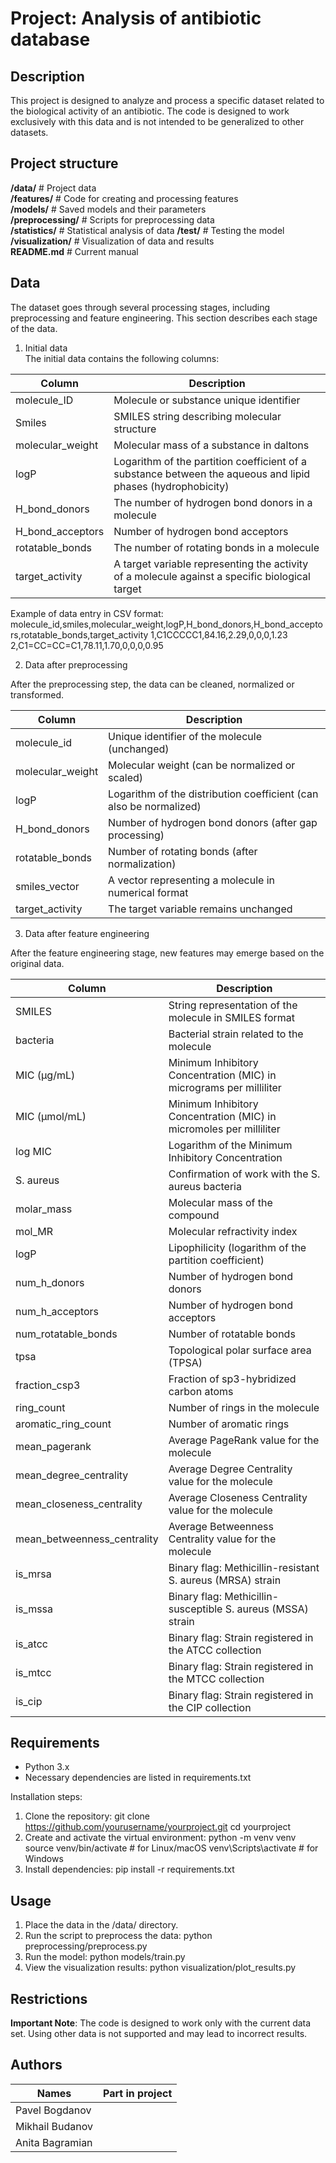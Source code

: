 # Project: Analysis of antibiotic database
## Description
This project is designed to analyze and process a specific dataset related to the biological activity of an antibiotic. The code is designed to work exclusively with this data and is not intended to be generalized to other datasets.
## Project structure
**/data/** # Project data  
**/features/** # Code for creating and processing features  
**/models/** # Saved models and their parameters  
**/preprocessing/** # Scripts for preprocessing data  
**/statistics/** # Statistical analysis of data
**/test/**  # Testing the model  
**/visualization/** # Visualization of data and results  
**README.md** # Current manual
## Data
The dataset goes through several processing stages, including preprocessing and feature engineering. This section describes each stage of the data.
1. Initial data  
The initial data contains the following columns:  

| Column           | Description                                                                                                 |
| ---------------- | ----------------------------------------------------------------------------------------------------------- |
| molecule_ID      | Molecule or substance unique identifier                                                                     |
| Smiles           | SMILES string describing molecular structure                                                                |
| molecular_weight | Molecular mass of a substance in daltons                                                                    |
| logP             | Logarithm of the partition coefficient of a substance between the aqueous and lipid phases (hydrophobicity) |
| H_bond_donors    | The number of hydrogen bond donors in a molecule                                                            |
| H_bond_acceptors | Number of hydrogen bond acceptors                                                                           |
| rotatable_bonds  | The number of rotating bonds in a molecule                                                                  |
| target_activity  | A target variable representing the activity of a molecule against a specific biological target              |

Example of data entry in CSV format:
molecule_id,smiles,molecular_weight,logP,H_bond_donors,H_bond_acceptors,rotatable_bonds,target_activity
1,C1CCCCC1,84.16,2.29,0,0,0,1.23
2,C1=CC=CC=C1,78.11,1.70,0,0,0,0.95   

2. Data after preprocessing

After the preprocessing step, the data can be cleaned, normalized or transformed.  

| Column           | Description                                                        |
| ---------------- | ------------------------------------------------------------------ |
| molecule_id      | Unique identifier of the molecule (unchanged)                      |
| molecular_weight | Molecular weight (can be normalized or scaled)                     |
| logP             | Logarithm of the distribution coefficient (can also be normalized) |
| H_bond_donors    | Number of hydrogen bond donors (after gap processing)              |
| rotatable_bonds  | Number of rotating bonds (after normalization)                     |
| smiles_vector    | A vector representing a molecule in numerical format               |
| target_activity  | The target variable remains unchanged                              |

3. Data after feature engineering
   
After the feature engineering stage, new features may emerge based on the original data.

| Column                      | Description                                                         |
| --------------------------- | ------------------------------------------------------------------- |
| SMILES                      | String representation of the molecule in SMILES format              |
| bacteria                    | Bacterial strain related to the molecule                            |
| MIC (µg/mL)                 | Minimum Inhibitory Concentration (MIC) in micrograms per milliliter |
| MIC (µmol/mL)               | Minimum Inhibitory Concentration (MIC) in micromoles per milliliter |
| log MIC                     | Logarithm of the Minimum Inhibitory Concentration                   |
| S. aureus                   | Confirmation of work with the S. aureus bacteria                    |
| molar_mass                  | Molecular mass of the compound                                      |
| mol_MR                      | Molecular refractivity index                                        |
| logP                        | Lipophilicity (logarithm of the partition coefficient)              |
| num_h_donors                | Number of hydrogen bond donors                                      |
| num_h_acceptors             | Number of hydrogen bond acceptors                                   |
| num_rotatable_bonds         | Number of rotatable bonds                                           |
| tpsa                        | Topological polar surface area (TPSA)                               |
| fraction_csp3               | Fraction of sp3-hybridized carbon atoms                             |
| ring_count                  | Number of rings in the molecule                                     |
| aromatic_ring_count         | Number of aromatic rings                                            |
| mean_pagerank               | Average PageRank value for the molecule                             |
| mean_degree_centrality      | Average Degree Centrality value for the molecule                    |
| mean_closeness_centrality   | Average Closeness Centrality value for the molecule                 |
| mean_betweenness_centrality | Average Betweenness Centrality value for the molecule               |
| is_mrsa                     | Binary flag: Methicillin-resistant S. aureus (MRSA) strain          |
| is_mssa                     | Binary flag: Methicillin-susceptible S. aureus (MSSA) strain        |
| is_atcc                     | Binary flag: Strain registered in the ATCC collection               |
| is_mtcc                     | Binary flag: Strain registered in the MTCC collection               |
| is_cip                      | Binary flag: Strain registered in the CIP collection                |


 
## Requirements
- Python 3.x
- Necessary dependencies are listed in requirements.txt  

Installation steps:   
1. Clone the repository:
git clone https://github.com/yourusername/yourproject.git
cd yourproject
2. Create and activate the virtual environment:
python -m venv venv
source venv/bin/activate # for Linux/macOS
venv\Scripts\activate # for Windows
3. Install dependencies:
pip install -r requirements.txt  

## Usage

1. Place the data in the /data/ directory.
2. Run the script to preprocess the data:
python preprocessing/preprocess.py
3. Run the model:
python models/train.py
4. View the visualization results:
python visualization/plot_results.py  

## Restrictions

**Important Note**: The code is designed to work only with the current data set. Using other data is not supported and may lead to incorrect results.  
## Authors

| Names           | Part in project |
| --------------- | --------------- |
| Pavel Bogdanov  |                 |
| Mikhail Budanov |                 |
| Anita Bagramian |                 |
